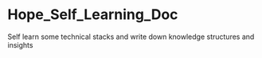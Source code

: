 # Hope_Self_Learning_Doc
Self learn some technical stacks and write down knowledge structures and insights
